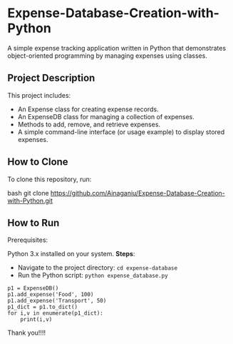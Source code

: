 # Expense-Database-Creation-with-Python
A simple expense tracking application written in Python that demonstrates object-oriented programming by managing expenses using classes.
## Project Description

This project includes:
- An Expense class for creating expense records.
- An ExpenseDB class for managing a collection of expenses.
- Methods to add, remove, and retrieve expenses.
- A simple command-line interface (or usage example) to display stored expenses.

## How to Clone

To clone this repository, run:

bash
git clone https://github.com/Ainaganiu/Expense-Database-Creation-with-Python.git

## How to Run
Prerequisites:

Python 3.x installed on your system.
**Steps**:
- Navigate to the project directory: ```cd expense-database```
- Run the Python script: ```python expense_database.py```
```# Example usage
p1 = ExpenseDB()
p1.add_expense('Food', 100)
p1.add_expense('Transport', 50)
p1_dict = p1.to_dict()
for i,v in enumerate(p1_dict):
    print(i,v)
```

Thank you!!!!
